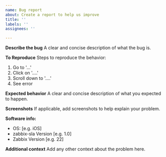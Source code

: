 ```yaml
---
name: Bug report
about: Create a report to help us improve
title: ''
labels: ''
assignees: ''

---
```


**Describe the bug**
A clear and concise description of what the bug is.

**To Reproduce**
Steps to reproduce the behavior:
1. Go to '...'
2. Click on '....'
3. Scroll down to '....'
4. See error

**Expected behavior**
A clear and concise description of what you expected to happen.

**Screenshots**
If applicable, add screenshots to help explain your problem.

**Software info:**
 - OS: [e.g. iOS]
 - zabbix-sla Version [e.g. 1.0]
 - Zabbix Version [e.g. 22]


**Additional context**
Add any other context about the problem here.
